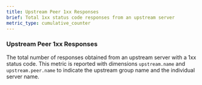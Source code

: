 ```yaml
---
title: Upstream Peer 1xx Responses
brief: Total 1xx status code responses from an upstream server
metric_type: cumulative_counter
---
```

### Upstream Peer 1xx Responses
The total number of responses obtained from an upstream server with a 1xx status code. This metric is reported with
dimensions `upstream.name` and `upstream.peer.name` to indicate the upstream group name and the individual server name.
